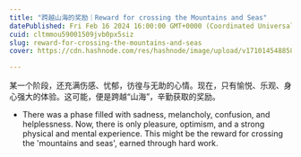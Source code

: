 ```yaml
---
title: "跨越山海的奖励｜Reward for crossing the Mountains and Seas"
datePublished: Fri Feb 16 2024 16:00:00 GMT+0000 (Coordinated Universal Time)
cuid: cltmmou59001509jvb0px5siz
slug: reward-for-crossing-the-mountains-and-seas
cover: https://cdn.hashnode.com/res/hashnode/image/upload/v1710145488588/af025e22-8464-4312-ad1b-c4469c52b0fb.png

---
```


某一个阶段，还充满伤感、忧郁，彷徨与无助的心情。现在，只有愉悦、乐观、身心强大的体验。这可能，便是跨越“山海”，辛勤获取的奖励。

* There was a phase filled with sadness, melancholy, confusion, and helplessness. Now, there is only pleasure, optimism, and a strong physical and mental experience. This might be the reward for crossing the 'mountains and seas', earned through hard work.